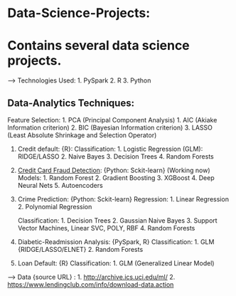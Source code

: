 # Data-Science-Projects:

# Contains several data science projects.


--> Technologies Used:
		1. PySpark
		2. R
		3. Python


## Data-Analytics Techniques:
	
Feature Selection:
    1. PCA (Principal Component Analysis)
    1. AIC (Akiake Information criterion)
    2. BIC (Bayesian Information criterion)
    3. LASSO (Least Absolute Shrinkage and Selection Operator)

1. Credit default: {R}:
    Classification:
        1. Logistic Regression (GLM): RIDGE/LASSO
        2. Naive Bayes
        3. Decision Trees
        4. Random Forests

2. [Credit Card Fraud Detection](https://github.com/Sardhendu/Data-Science-Projects/tree/master/CreditCardFraudDetection): {Python: Sckit-learn} (Working now)
    Models:
        1. Random Forest
        2. Gradient Boosting
        3. XGBoost
        4. Deep Neural Nets
        5. Autoencoders  
        
3. Crime Prediction: {Python: Sckit-learn}
    Regression:
        1. Linear Regression
        2. Polynomial Regression

    Classification:
        1. Decision Trees
        2. Gaussian Naive Bayes
        3. Support Vector Machines, Linear SVC, POLY, RBF
        4. Random Forests

4. Diabetic-Readmission Analysis: {PySpark, R}
    Classification:
        1. GLM {RIDGE/LASSO/ELNET}
        2. Random Forests

5. Loan Default: {R}
    Classification:
        1.  GLM (Generalized Linear Model)

--> Data {source URL} : 
		1. http://archive.ics.uci.edu/ml/
		2. https://www.lendingclub.com/info/download-data.action

